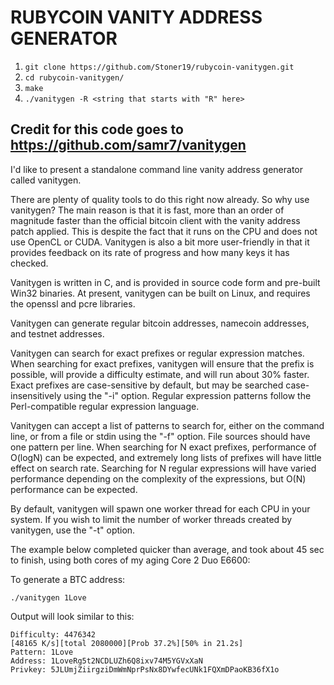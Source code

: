 # RUBYCOIN VANITY ADDRESS GENERATOR

1. `git clone https://github.com/Stoner19/rubycoin-vanitygen.git`
2. `cd rubycoin-vanitygen/`
3. `make`
4. `./vanitygen -R <string that starts with "R" here>`

## Credit for this code goes to https://github.com/samr7/vanitygen

I'd like to present a standalone command line vanity address generator 
called vanitygen.

There are plenty of quality tools to do this right now already.  So why 
use vanitygen?  The main reason is that it is fast, more than an order 
of magnitude faster than the official bitcoin client with the vanity 
address patch applied.  This is despite the fact that it runs on the 
CPU and does not use OpenCL or CUDA.  Vanitygen is also a bit more 
user-friendly in that it provides feedback on its rate of progress and 
how many keys it has checked.

Vanitygen is written in C, and is provided in source code form and 
pre-built Win32 binaries.  At present, vanitygen can be built on Linux, 
and requires the openssl and pcre libraries.

Vanitygen can generate regular bitcoin addresses, namecoin addresses, 
and testnet addresses.

Vanitygen can search for exact prefixes or regular expression matches.  
When searching for exact prefixes, vanitygen will ensure that the 
prefix is possible, will provide a difficulty estimate, and will run 
about 30% faster.  Exact prefixes are case-sensitive by default, but 
may be searched case-insensitively using the "-i" option.  Regular 
expression patterns follow the Perl-compatible regular expression 
language.

Vanitygen can accept a list of patterns to search for, either on the 
command line, or from a file or stdin using the "-f" option.  File 
sources should have one pattern per line.  When searching for N exact 
prefixes, performance of O(logN) can be expected, and extremely long 
lists of prefixes will have little effect on search rate.  Searching 
for N regular expressions will have varied performance depending on the 
complexity of the expressions, but O(N) performance can be expected.

By default, vanitygen will spawn one worker thread for each CPU in your 
system.  If you wish to limit the number of worker threads created by 
vanitygen, use the "-t" option.

The example below completed quicker than average, and took about 45 sec 
to finish, using both cores of my aging Core 2 Duo E6600:

To generate a BTC address:

`./vanitygen 1Love`

Output will look similar to this:
```
Difficulty: 4476342
[48165 K/s][total 2080000][Prob 37.2%][50% in 21.2s]                           
Pattern: 1Love
Address: 1LoveRg5t2NCDLUZh6Q8ixv74M5YGVxXaN
Privkey: 5JLUmjZiirgziDmWmNprPsNx8DYwfecUNk1FQXmDPaoKB36fX1o
```
